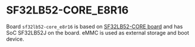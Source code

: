 # SF32LB52-CORE_E8R16
Board `sf32lb52-core_e8r16` is based on [SF32LB52-CORE board](http://10.21.10.172:6600/devkits/sf32lb52x/SF32LB52-DevKit-Core-3p3.html) and 
has SoC SF32LB52J on the board. eMMC is used as external storage and boot device.

